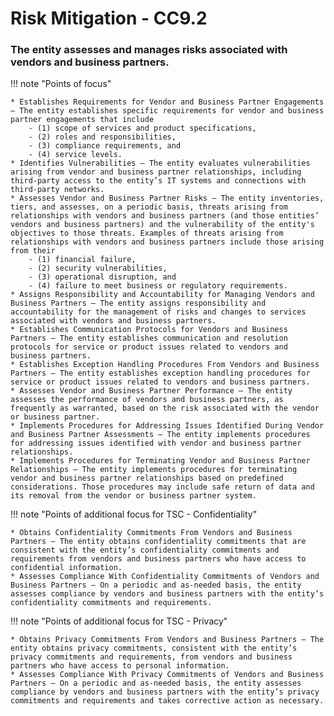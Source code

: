 # Risk Mitigation - CC9.2

### The entity assesses and manages risks associated with vendors and business partners.

!!! note "Points of focus"

    * Establishes Requirements for Vendor and Business Partner Engagements — The entity establishes specific requirements for vendor and business partner engagements that include         
        - (1) scope of services and product specifications, 
        - (2) roles and responsibilities, 
        - (3) compliance requirements, and 
        - (4) service levels.
    * Identifies Vulnerabilities — The entity evaluates vulnerabilities arising from vendor and business partner relationships, including third-party access to the entity’s IT systems and connections with third-party networks. 
    * Assesses Vendor and Business Partner Risks — The entity inventories, tiers, and assesses, on a periodic basis, threats arising from relationships with vendors and business partners (and those entities’ vendors and business partners) and the vulnerability of the entity's objectives to those threats. Examples of threats arising from relationships with vendors and business partners include those arising from their 
        - (1) financial failure, 
        - (2) security vulnerabilities, 
        - (3) operational disruption, and 
        - (4) failure to meet business or regulatory requirements.
    * Assigns Responsibility and Accountability for Managing Vendors and Business Partners — The entity assigns responsibility and accountability for the management of risks and changes to services associated with vendors and business partners.
    * Establishes Communication Protocols for Vendors and Business Partners — The entity establishes communication and resolution protocols for service or product issues related to vendors and business partners.
    * Establishes Exception Handling Procedures From Vendors and Business Partners — The entity establishes exception handling procedures for service or product issues related to vendors and business partners.
    * Assesses Vendor and Business Partner Performance — The entity assesses the performance of vendors and business partners, as frequently as warranted, based on the risk associated with the vendor or business partner.
    * Implements Procedures for Addressing Issues Identified During Vendor and Business Partner Assessments — The entity implements procedures for addressing issues identified with vendor and business partner relationships.
    * Implements Procedures for Terminating Vendor and Business Partner Relationships — The entity implements procedures for terminating vendor and business partner relationships based on predefined considerations. Those procedures may include safe return of data and its removal from the vendor or business partner system.

!!! note "Points of additional focus for TSC - Confidentiality"

    * Obtains Confidentiality Commitments From Vendors and Business Partners — The entity obtains confidentiality commitments that are consistent with the entity’s confidentiality commitments and requirements from vendors and business partners who have access to confidential information.
    * Assesses Compliance With Confidentiality Commitments of Vendors and Business Partners — On a periodic and as-needed basis, the entity assesses compliance by vendors and business partners with the entity’s confidentiality commitments and requirements.

!!! note "Points of additional focus for TSC - Privacy"

    * Obtains Privacy Commitments From Vendors and Business Partners — The entity obtains privacy commitments, consistent with the entity’s privacy commitments and requirements, from vendors and business partners who have access to personal information.
    * Assesses Compliance With Privacy Commitments of Vendors and Business Partners — On a periodic and as-needed basis, the entity assesses compliance by vendors and business partners with the entity’s privacy commitments and requirements and takes corrective action as necessary.



